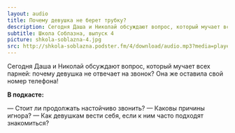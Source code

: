 ```yaml
---
layout: audio
title: Почему девушка не берет трубку?
description: Сегодня Даша и Николай обсуждают вопрос, который мучает всех парней...
subtitle: Школа Соблазна, выпуск 4
picture: shkola-soblazna-4.jpg
src: http://shkola-soblazna.podster.fm/4/download/audio.mp3?media=player
---
```


Сегодня Даша и Николай обсуждают вопрос, который мучает всех парней: почему девушка не отвечает на звонок? Она же оставила свой номер телефона!

**В подкасте:**

— Стоит ли продолжать настойчиво звонить?
— Каковы причины игнора?
— Как девушкам вести себя, если к ним часто подходят знакомиться?
